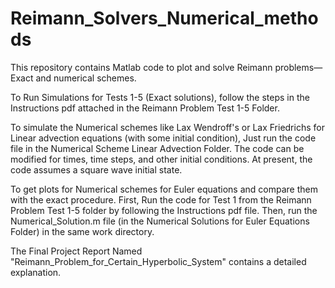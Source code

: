 # Reimann_Solvers_Numerical_methods
This repository contains Matlab code to plot and solve Reimann problems—Exact and numerical schemes.

To Run Simulations for Tests 1-5 (Exact solutions), follow the steps in the Instructions pdf attached in the Reimann Problem Test 1-5 Folder.

To simulate the Numerical schemes like Lax Wendroff's or Lax Friedrichs for Linear advection equations (with some initial condition), Just run the code file in the Numerical Scheme Linear Advection Folder. The code can be modified for times, time steps, and other initial conditions. At present, the code assumes a square wave initial state.

To get plots for Numerical schemes for Euler equations and compare them with the exact procedure. First, Run the code for Test 1 from the Reimann Problem Test 1-5 folder by following the Instructions pdf file. Then, run the Numerical_Solution.m file (in the Numerical Solutions for Euler Equations Folder) in the same work directory. 

The Final Project Report Named "Reimann_Problem_for_Certain_Hyperbolic_System" contains a detailed explanation.



